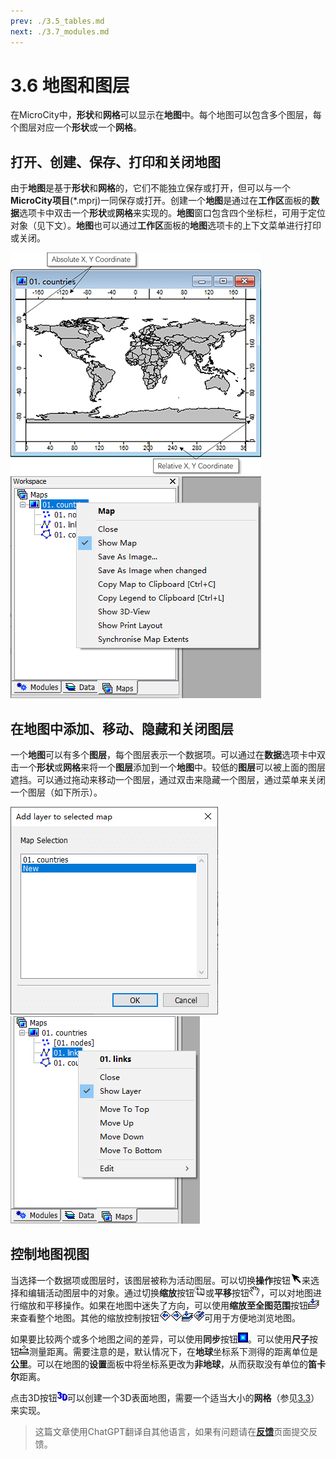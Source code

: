 ```yaml
---
prev: ./3.5_tables.md
next: ./3.7_modules.md
---
```


# 3.6 地图和图层
在MicroCity中，**形状**和**网格**可以显示在**地图**中。每个地图可以包含多个图层，每个图层对应一个**形状**或一个**网格**。
## 打开、创建、保存、打印和关闭地图
由于**地图**是基于**形状**和**网格**的，它们不能独立保存或打开，但可以与一个**MicroCity项目**(\*.mprj)一同保存或打开。创建一个**地图**是通过在**工作区**面板的**数据**选项卡中双击一个**形状**或**网格**来实现的。**地图**窗口包含四个坐标栏，可用于定位对象（见下文）。**地图**也可以通过**工作区**面板的**地图**选项卡的上下文菜单进行打印或关闭。

![map_coordinates](../images/doc/map_coordinates.png) &nbsp; ![map_menu](../images/doc/map_menu.png)
## 在地图中添加、移动、隐藏和关闭图层
一个**地图**可以有多个**图层**，每个图层表示一个数据项。可以通过在**数据**选项卡中双击一个**形状**或**网格**来将一个**图层**添加到一个**地图**中。较低的**图层**可以被上面的图层遮挡。可以通过拖动来移动一个图层，通过双击来隐藏一个图层，通过菜单来关闭一个图层（如下所示）。

![add_layer](../images/doc/add_layer.png) &nbsp;&nbsp; ![layer_menu](../images/doc/layer_menu.png)

## 控制地图视图
当选择一个数据项或图层时，该图层被称为活动图层。可以切换**操作**按钮![b_action](../images/doc/button_action.png)来选择和编辑活动图层中的对象。通过切换**缩放**按钮![b_zoom](../images/doc/button_zoom.png)或**平移**按钮![b_pan](../images/doc/button_pan.png)，可以对地图进行缩放和平移操作。如果在地图中迷失了方向，可以使用**缩放至全图范围**按钮![b_zfull](../images/doc/button_zoom_full.png)来查看整个地图。其他的缩放控制按钮![b_zlast](../images/doc/button_zoom_last.png)![b_znext](../images/doc/button_zoom_next.png)![b_zactive](../images/doc/button_zoom_active.png)![b_zsel](../images/doc/button_zoom_selection.png)可用于方便地浏览地图。

如果要比较两个或多个地图之间的差异，可以使用**同步**按钮![b_sync](../images/doc/button_sync.png)。可以使用**尺子**按钮![b_ruler](../images/doc/button_ruler.png)测量距离。需要注意的是，默认情况下，在**地球**坐标系下测得的距离单位是**公里**。可以在地图的**设置**面板中将坐标系更改为**非地球**，从而获取没有单位的**笛卡尔**距离。

点击3D按钮![b_3d](../images/doc/button_3d.png)可以创建一个3D表面地图，需要一个适当大小的**网格**（参见[3.3](3.3_raster_grids.md#display-settings-and-3d-view)）来实现。

> 这篇文章使用ChatGPT翻译自其他语言，如果有问题请在[**反馈**](https://github.com/huuhghhgyg/MicroCityNotes/issues/new)页面提交反馈。